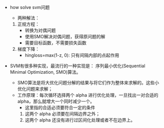 * how solve svm问题
    * 两种解法：
    1. 正规方程：
        * 转换为对偶问题
        * 使用SMO解决对偶问题，获得原问题的解
        * 需要目标函数，不需要损失函数
    2. 梯度下降：
        * hingloss=max(1-z, 0): 只有间隔内部的点起作用



* SVM有很多种实现，最流行的一种实现是： 序列最小优化(Sequential Minimal Optimization, SMO)算法。
    * SMO算法是将大优化问题分解的结果与将它们作为整体来求解的。这些小优化问题来求解；
    * 工作原理：每次循环选择两个 alpha 进行优化处理，一旦找出一对合适的 alpha，那么就增大一个同时减少一个。
        * 这里指的合适必须要符合一定的条件
        1. 这两个 alpha 必须要在间隔边界之外；
        2. 这两个 alpha 还没有进行过区间化处理或者不在边界上。




